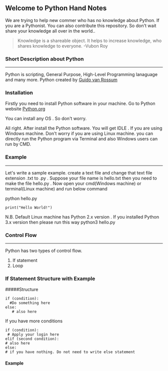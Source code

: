 ## Welcome to Python Hand Notes

We are trying to help new commer who has no knowledge about Python. If you are a Pythonist. You can also contribute this repository. So don't wait share your knowledge all over in the world.. 

> Knowledge is a shareable object. It helps to increase knowledge, who shares knowledge to everyone.
>  -Vubon Roy


### Short Description about Python
---
Python is scripting, General Purpose, High-Level Programming lanaguage and many more. Python created by [Guido van Rossum](https://en.wikipedia.org/wiki/Guido_van_Rossum)


### Installation 
Firstly you need to install Python software in your machine. Go to Python website [Python.org](https://python.org) 

You can install any OS . So don't worry. 

All right. After install the Python software. You will get IDLE . If you are using Windows machine. Don't worry if you are using Linux machine. you can directly run the Python program via Terminal and also Windows users can run by CMD. 


### Example
---
Let's write a sample example. create a text file and change that text file extension .txt to .py . Suppose your file name is hello.txt then you need to make the file hello.py . Now open your cmd(Windows machine) or terminal(Linux machine) and run below command 

python hello.py 

```
print("Hello World!")
```
N.B. Default Linux machine has Python 2.x version . If you installed Python 3.x version then please run this way 
python3 hello.py

### Control Flow 
---
Python has two types of control flow. 
1. If statement 
2. Loop

### If Statement Structure with Example 

#####Structure
```
if (condition):
  #Do something here
else:
   # also here 

```
If you have more conditions
```
if (condition):
 # Apply your login here
elif (second condition):
# also here 
else: 
# if you have nothing. Do not need to write else statement 
```

#### Example


